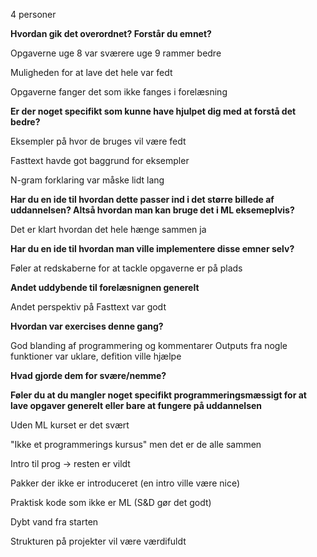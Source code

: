 4 personer

**Hvordan gik det overordnet? Forstår du emnet?**

Opgaverne uge 8 var sværere uge 9 rammer bedre

Muligheden for at lave det hele var fedt

Opgaverne fanger det som ikke fanges i forelæsning

**Er der noget specifikt som kunne have hjulpet dig med at forstå det bedre?**

Eksempler på hvor de bruges vil være fedt

Fasttext havde got baggrund for eksempler

N-gram forklaring var måske lidt lang

**Har du en ide til hvordan dette passer ind i det større billede af uddannelsen? Altså hvordan man kan bruge det i ML eksemeplvis?**

Det er klart hvordan det hele hænge sammen ja

**Har du en ide til hvordan man ville implementere disse emner selv?**

Føler at redskaberne for at tackle opgaverne er på plads

**Andet uddybende til forelæsnignen generelt**

Andet perspektiv på Fasttext var godt

**Hvordan var exercises denne gang?**

God blanding af programmering og kommentarer
Outputs fra nogle funktioner var uklare, defition ville hjælpe

**Hvad gjorde dem for svære/nemme?**

**Føler du at du mangler noget specifikt programmeringsmæssigt for at lave opgaver generelt eller bare at fungere på uddannelsen**

Uden ML kurset er det svært

"Ikke et programmerings kursus" men det er de alle sammen

Intro til prog -> resten er vildt

Pakker der ikke er introduceret (en intro ville være nice)

Praktisk kode som ikke er ML (S&D gør det godt)

Dybt vand fra starten

Strukturen på projekter vil være værdifuldt 